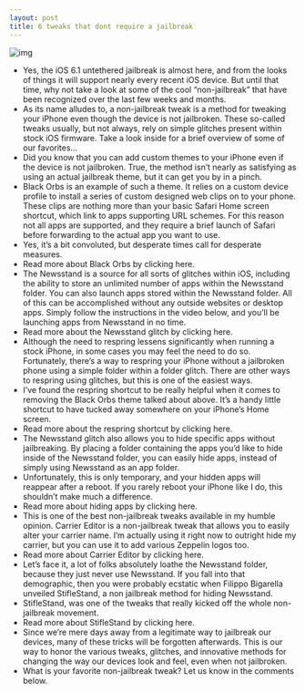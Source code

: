 ```yaml
---
layout: post
title: 6 tweaks that dont require a jailbreak
---
```

![img](http://media.idownloadblog.com/wp-content/uploads/2013/01/Non-Jailbreak.png)
* Yes, the iOS 6.1 untethered jailbreak is almost here, and from the looks of things it will support nearly every recent iOS device. But until that time, why not take a look at some of the cool “non-jailbreak” that have been recognized over the last few weeks and months.
* As its name alludes to, a non-jailbreak tweak is a method for tweaking your iPhone even though the device is not jailbroken. These so-called tweaks usually, but not always, rely on simple glitches present within stock iOS firmware. Take a look inside for a brief overview of some of our favorites…
* Did you know that you can add custom themes to your iPhone even if the device is not jailbroken. True, the method isn’t nearly as satisfying as using an actual jailbreak theme, but it can get you by in a pinch.
* Black Orbs is an example of such a theme. It relies on a custom device profile to install a series of custom designed web clips on to your phone. These clips are nothing more than your basic Safari Home screen shortcut, which link to apps supporting URL schemes. For this reason not all apps are supported, and they require a brief launch of Safari before forwarding to the actual app you want to use.
* Yes, it’s a bit convoluted, but desperate times call for desperate measures.
* Read more about Black Orbs by clicking here.
* The Newsstand is a source for all sorts of glitches within iOS, including the ability to store an unlimited number of apps within the Newsstand folder. You can also launch apps stored within the Newsstand folder. All of this can be accomplished without any outside websites or desktop apps. Simply follow the instructions in the video below, and you’ll be launching apps from Newsstand in no time.
* Read more about the Newsstand glitch by clicking here.
* Although the need to respring lessens significantly when running a stock iPhone, in some cases you may feel the need to do so. Fortunately, there’s a way to respring your iPhone without a jailbroken phone using a simple folder within a folder glitch. There are other ways to respring using glitches, but this is one of the easiest ways.
* I’ve found the respring shortcut to be really helpful when it comes to removing the Black Orbs theme talked about above. It’s a handy little shortcut to have tucked away somewhere on your iPhone’s Home screen.
* Read more about the respring shortcut by clicking here.
* The Newsstand glitch also allows you to hide specific apps without jailbreaking. By placing a folder containing the apps you’d like to hide inside of the Newsstand folder, you can easily hide apps, instead of simply using Newsstand as an app folder.
* Unfortunately, this is only temporary, and your hidden apps will reappear after a reboot. If you rarely reboot your iPhone like I do, this shouldn’t make much a difference.
* Read more about hiding apps by clicking here.
* This is one of the best non-jailbreak tweaks available in my humble opinion. Carrier Editor is a non-jailbreak tweak that allows you to easily alter your carrier name. I’m actually using it right now to outright hide my carrier, but you can use it to add various Zeppelin logos too.
* Read more about Carrier Editor by clicking here.
* Let’s face it, a lot of folks absolutely loathe the Newsstand folder, because they just never use Newsstand. If you fall into that demographic, then you were probably ecstatic when Filippo Bigarella unveiled StifleStand, a non jailbreak method for hiding Newsstand.
* StifleStand, was one of the tweaks that really kicked off the whole non-jailbreak movement.
* Read more about StifleStand by clicking here.
* Since we’re mere days away from a legitimate way to jailbreak our devices, many of these tricks will be forgotten afterwards. This is our way to honor the various tweaks, glitches, and innovative methods for changing the way our devices look and feel, even when not jailbroken.
* What is your favorite non-jailbreak tweak? Let us know in the comments below.

